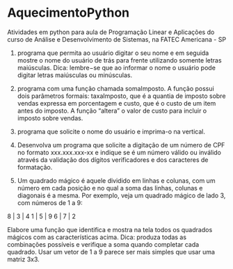 # AquecimentoPython
Atividades em python para aula de Programação Linear e Aplicações do curso de Análise e Desenvolvimento de Sistemas, na FATEC Americana - SP 

1. programa que permita ao usuário digitar o seu nome e em seguida mostre o nome do usuário de trás para frente utilizando somente letras maiúsculas. 
  Dica: lembre−se que ao informar o nome o usuário pode digitar letras maiúsculas ou minúsculas.
  
2. programa com uma função chamada somaImposto. A função possui dois parâmetros formais: taxaImposto, que é a quantia de imposto sobre vendas expressa 
  em porcentagem e custo, que é o custo de um item antes do imposto. A função “altera” o valor de custo para incluir o imposto sobre vendas.
  
3. programa que solicite o nome do usuário e imprima-o na vertical.

4. Desenvolva um programa que solicite a digitação de um número de CPF no formato xxx.xxx.xxx-xx e indique se é um número válido ou inválido 
  através da validação dos dígitos verificadores e dos caracteres de formatação.
  
5. Um quadrado mágico é aquele dividido em linhas e colunas, com um número em cada posição e no qual a soma das linhas, 
  colunas e diagonais é a mesma. Por exemplo, veja um quadrado mágico de lado 3, com números de 1 a 9:

  8 | 3 | 4
  1 | 5 | 9
  6 | 7 | 2

Elabore uma função que identifica e mostra na tela todos os quadrados mágicos com as características acima. 
  Dica: produza todas as combinações possíveis e verifique a soma quando completar cada quadrado. 
  Usar um vetor de 1 a 9 parece ser mais simples que usar uma matriz 3x3.
